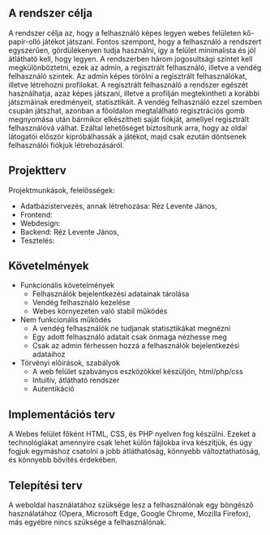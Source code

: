 
## A rendszer célja
A rendszer célja az, hogy a felhasználó képes legyen webes felületen kő-papír-olló játékot játszani.
Fontos szempont, hogy a felhasználó a rendszert egyszerűen, gördülékenyen tudja használni, így a felület minimalista és jól átlátható kell, hogy legyen.
A rendszerben három jogosultsági szintet kell megkülönböztetni, ezek az admin, a regisztrált felhasználó, illetve a vendég felhasználó szintek. 
Az admin képes törölni a regisztrált felhasználókat, illetve létrehozni profilokat. 
A regisztrált felhasználó a rendszer egészét használhatja, azaz képes játszani, illetve a profilján megtekintheti a korábbi játszmáinak eredményeit, statisztikáit.
A vendég felhasználó ezzel szemben csupán játszhat, azonban a főoldalon megtalálható regisztrációs gomb megnyomása után bármikor elkészítheti saját fiókját, amellyel regisztrált felhasználóvá válhat.
Ezáltal lehetőséget biztosítunk arra, hogy az oldal látogatói először kipróbálhassák a játékot, majd csak ezután döntsenek felhasználói fiókjuk létrehozásáról.


## Projektterv
Projektmunkások, felelősségek:
- Adatbázistervezés, annak létrehozása: Réz Levente János,
- Frontend: 
- Webdesign: 
- Backend: Réz Levente János,
- Tesztelés: 

## Követelmények
 - Funkcionális követelmények
    -  Felhasználók bejelentkezési adatainak tárolása
    -  Vendég felhasználó kezelése
    - Webes környezeten való stabil működés
 - Nem funkcionális működés
    - A vendég felhasználók ne tudjanak statisztikákat megnézni
    - Egy adott felhasználó adatait csak önmaga nézhesse meg
    - Csak az admin férhessen hozzá a felhasználók bejelentkezési adataihoz
 - Törvényi előírások, szabályok
    - A web felület szabványos eszközökkel készüljön, html/php/css
    - Intuitív, átlátható rendszer
    - Autentikáció

## Implementációs terv

A Webes felület főként HTML, CSS, és PHP nyelven fog készülni.
Ezeket a technológiákat amennyire csak lehet külön fájlokba írva készítjük, 
és úgy fogjuk egymáshoz csatolni a jobb átláthatóság,
könnyebb változtathatóság, és könnyebb bővítés érdekében.


## Telepítési terv
A weboldal használatához szüksége lesz a felhasználónak egy böngésző használatához
(Opera, Microsoft Edge, Google Chrome, Mozilla Firefox), 
más egyébre nincs szüksége a felhasználónak.




